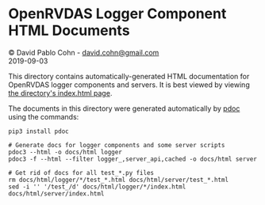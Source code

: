 # OpenRVDAS Logger Component HTML Documents
© David Pablo Cohn - david.cohn@gmail.com  
2019-09-03

This directory contains automatically-generated HTML documentation for OpenRVDAS logger components and servers.  It is best viewed by viewing [the directory's index.html page](https://htmlpreview.github.io/?https://github.com/davidpablocohn/openrvdas/blob/master/docs/html/index.html).

The documents in this directory were generated automatically by [pdoc](https://pdoc3.github.io/pdoc/) using the commands:

```
pip3 install pdoc

# Generate docs for logger components and some server scripts
pdoc3 --html -o docs/html logger
pdoc3 -f --html --filter logger_,server_api,cached -o docs/html server

# Get rid of docs for all test_*.py files
rm docs/html/logger/*/test_*.html docs/html/server/test_*.html
sed -i '' '/test_/d' docs/html/logger/*/index.html docs/html/server/index.html
```

